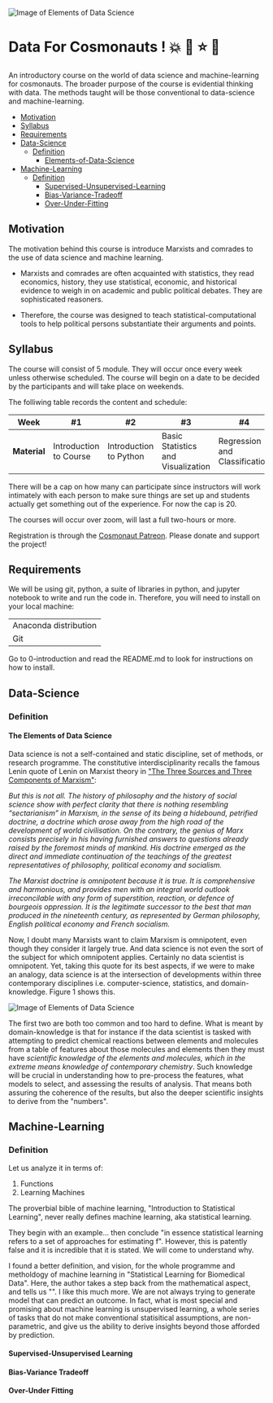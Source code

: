 ![Image of Elements of Data Science](https://github.com/Djamil17/data_for_cosmonauts/blob/master/cosmic-imagination.jpg)

# Data For Cosmonauts ! :boom: :star2: :star: :dizzy:

An introductory course on the world of data science and machine-learning for cosmonauts. The broader purpose of the course is evidential thinking with data. The methods taught will be those conventional to data-science and machine-learning. 

- [Motivation](#Motivation)
- [Syllabus](#Syllabus)
- [Requirements](#Requirements)
- [Data-Science](#Data-Science)
  * [Definition](#Definition)
    + [Elements-of-Data-Science](#The-Elements-of-Data-Science)
- [Machine-Learning](#Machine-Learning)
  * [Definition](#Definition)
    + [Supervised-Unsupervised-Learning](#Supervised-Unsupervised-Learning)
    + [Bias-Variance-Tradeoff](#Bias-Variance-Tradeoff)
    + [Over-Under-Fitting](#Over-Under-Fitting)

## Motivation

The motivation behind this course is introduce Marxists and comrades to the use of data science and machine learning. 

* Marxists and comrades are often acquainted with statistics, they read economics, history, they use statistical, economic, and historical evidence to weigh in on academic and public political debates. They are sophisticated reasoners. 

* Therefore, the course was designed to teach statistical-computational tools to help political persons substantiate their arguments and points.

## Syllabus

The course will consist of 5 module. They will occur once every week unless otherwise scheduled. The course will begin on a date to be decided by the participants and will take place on weekends. 

The folliwing table records the content and schedule: 

Week | #1 | #2 | #3 | #4 | #5 | 
| --- | --- | --- | --- |--- |---|
| **Material** |Introduction to Course | Introduction to Python | Basic Statistics and Visualization | Regression and Classification | Clustering | 

There will be a cap on how many can participate since instructors will work intimately with each person to make sure things are set up and students actually get something out of the experience. For now the cap is 20. 

The courses will occur over zoom, will last a full two-hours or more.

Registration is through the [Cosmonaut Patreon](https://www.patreon.com/cosmonautmagazine). Please donate and support the project! 

## Requirements 

We will be using git, python, a suite of libraries in python, and jupyter notebook to write and run the code in. Therefore, you will need to install on your local machine:

||
| --------------- | 
| Anaconda distribution| 
| Git | 

Go to 0-introduction and read the README.md to look for instructions on how to install.

## Data-Science

### Definition

#### The Elements of Data Science

Data science is not a self-contained and static discipline, set of methods, or research programme. The constitutive interdisciplinarity recalls the famous Lenin quote of Lenin on Marxist theory in ["The Three Sources and Three Components of Marxism"](https://www.marxists.org/archive/lenin/works/1913/mar/x01.htm):

*But this is not all. The history of philosophy and the history of social science show with perfect clarity that there is nothing resembling “sectarianism” in Marxism, in the sense of its being a hidebound, petrified doctrine, a doctrine which arose away from the high road of the development of world civilisation. On the contrary, the genius of Marx consists precisely in his having furnished answers to questions already raised by the foremost minds of mankind. His doctrine emerged as the direct and immediate continuation of the teachings of the greatest representatives of philosophy, political economy and socialism.*

*The Marxist doctrine is omnipotent because it is true. It is comprehensive and harmonious, and provides men with an integral world outlook irreconcilable with any form of superstition, reaction, or defence of bourgeois oppression. It is the legitimate successor to the best that man produced in the nineteenth century, as represented by German philosophy, English political economy and French socialism.*

Now, I doubt many Marxists want to claim Marxism is omnipotent, even though they consider it largely true. And data science is not even the sort of the subject for which omnipotent applies. Certainly no data scientist is omnipotent. Yet, taking this quote for its best aspects, if we were to make an analogy, data science is at the intersection of developments within three contemporary disciplines i.e. computer-science, statistics, and domain-knowledge. Figure 1 shows this. 

![Image of Elements of Data Science](https://github.com/Djamil17/data_for_cosmonauts/blob/master/elements_of_datasci.png)

The first two are both too common and too hard to define. What is meant by domain-knowledge is that for instance if the data scientist is tasked with attempting to predict chemical reactions between elements and molecules from a table of features about those molecules and elements then they must have *scientific knowledge of the elements and molecules, which in the extreme means knowledge of contemporary chemistry*. Such knowledge will be crucial in understanding how to pre-process the features, what models to select, and assessing the results of analysis. That means both assuring the coherence of the results, but also the deeper scientific insights to derive from the "numbers". 

## Machine-Learning

### Definition 

Let us analyze it in terms of:

1. Functions 
2. Learning Machines 

The proverbial bible of machine learning, "Introduction to Statistical Learning", never really defines machine learning, aka statistical learning. 

They begin with an example... then conclude "in essence statistical learning refers to a set of approaches for estimating f". However, this is patently false and it is incredible that it is stated. We will come to understand why.

I found a better definition, and vision, for the whole programme and metholdogy of machine learning in "Statistical Learning for Biomedical Data". Here, the author takes a step back from the mathematical aspect, and tells us "". I like this much more. We are not always trying to generate model that can predict an outcome. In fact, what is most special and promising about machine learning is unsupervised learning, a whole series of tasks that do not make conventional statisitical assumptions, are non-parametric, and give us the ability to derive insights beyond those afforded by prediction. 

#### Supervised-Unsupervised Learning


#### Bias-Variance Tradeoff


#### Over-Under Fitting
